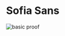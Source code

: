 # Sofia Sans
![basic proof](https://github.com/eliheuer/Sofia-Sans/blob/build-script/documentation/drawbot/basic-proof.png?raw=true)
